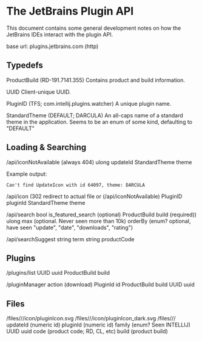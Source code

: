 The JetBrains Plugin API
========================

This document contains some general development notes on how the JetBrains IDEs interact with the plugin API.

base url: plugins.jetbrains.com (http)

## Typedefs
ProductBuild (RD-191.7141.355) 
    Contains product and build information.

UUID
    Client-unique UUID.

PluginID (TFS; com.intellij.plugins.watcher)
    A unique plugin name.

StandardTheme (DEFAULT; DARCULA)
    An all-caps name of a standard theme in the application. Seems to be an enum of some kind, defaulting to "DEFAULT"

## Loading & Searching
/api/iconNotAvailable (always 404)
    ulong updateId
    StandardTheme theme 

Example output: 

```
Can't find UpdateIcon with id 64097, theme: DARCULA
```

/api/icon (302 redirect to actual file or (/api/iconNotAvailable)
    PluginID pluginId
    StandardTheme theme 

/api/search
    bool is_featured_search (optional)
    ProductBuild build (required))
    ulong max (optional. Never seen more than 10k)
    orderBy (enum? optional, have seen "update", "date", "downloads", "rating")

/api/searchSuggest
    string term
    string productCode

## Plugins
/plugins/list
    UUID uuid
    ProductBuild build
    
/pluginManager
    action (download)
    PluginId id
    ProductBuild build
    UUID uuid
    
## Files
/files/<plugin-numeric-id>/<plugin-update-id>/icon/pluginIcon.svg
/files/<plugin-numeric-id>/<plugin-update-id>/icon/pluginIcon_dark.svg
/files/<plugin-numeric-id>/<plugin-update-id>/<filename>
    updateId (numeric id)
    pluginId (numeric id)
    family (enum? Seen INTELLIJ)
    UUID uuid
    code (product code; RD, CL, etc)
    build (product build)

